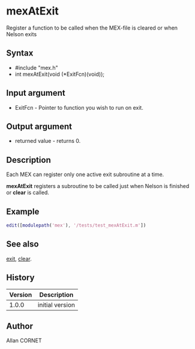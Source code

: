 

# mexAtExit

Register a function to be called when the MEX-file is cleared or when Nelson exits

## Syntax

- #include "mex.h"
- int mexAtExit(void (*ExitFcn)(void));

## Input argument

 - ExitFcn - Pointer to function you wish to run on exit.

## Output argument

 - returned value - returns 0.

## Description


  <p>Each MEX can register only one active exit subroutine at a time.</p>
  <p><b>mexAtExit</b> registers a subroutine to be called just when Nelson is finished or <b>clear</b> is called.</p>


## Example

```matlab
edit([modulepath('mex'), '/tests/test_mexAtExit.m'])
```

## See also

[exit](../core/exit.md), [clear](../memory_manager/clear.md).
## History

|Version|Description|
|------|------|
|1.0.0|initial version|


## Author

Allan CORNET



